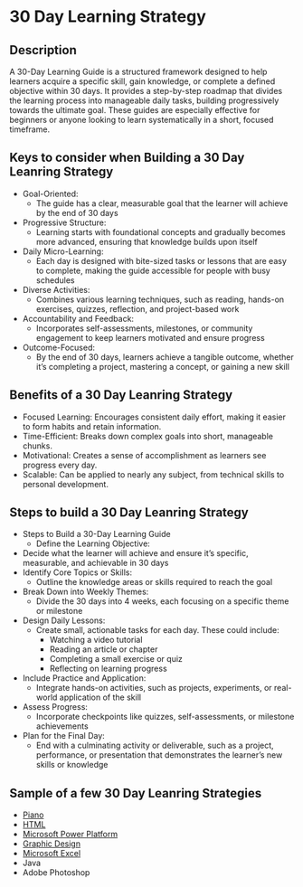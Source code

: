 # 30 Day Learning Strategy

<h2>Description</h2>
A 30-Day Learning Guide is a structured framework designed to help learners acquire a specific skill, gain knowledge, or complete a defined objective within 30 days. It provides a step-by-step roadmap that divides the learning process into manageable daily tasks, building progressively towards the ultimate goal. These guides are especially effective for beginners or anyone looking to learn systematically in a short, focused timeframe.

<h2>Keys to consider when Building a 30 Day Leanring Strategy</h2>

- Goal-Oriented:
  - The guide has a clear, measurable goal that the learner will achieve by the end of 30 days
- Progressive Structure:
  - Learning starts with foundational concepts and gradually becomes more advanced, ensuring that knowledge builds upon itself
- Daily Micro-Learning:
  - Each day is designed with bite-sized tasks or lessons that are easy to complete, making the guide accessible for people with busy schedules
- Diverse Activities:
  - Combines various learning techniques, such as reading, hands-on exercises, quizzes, reflection, and project-based work
- Accountability and Feedback:
  - Incorporates self-assessments, milestones, or community engagement to keep learners motivated and ensure progress
- Outcome-Focused:
  - By the end of 30 days, learners achieve a tangible outcome, whether it’s completing a project, mastering a concept, or gaining a new skill

<h2>Benefits of a 30 Day Leanring Strategy</h2>

- Focused Learning: Encourages consistent daily effort, making it easier to form habits and retain information.
- Time-Efficient: Breaks down complex goals into short, manageable chunks.
- Motivational: Creates a sense of accomplishment as learners see progress every day.
- Scalable: Can be applied to nearly any subject, from technical skills to personal development.

<h2>Steps to build a 30 Day Leanring Strategy</h2>

- Steps to Build a 30-Day Learning Guide
  - Define the Learning Objective:
- Decide what the learner will achieve and ensure it’s specific, measurable, and achievable in 30 days
- Identify Core Topics or Skills:
  - Outline the knowledge areas or skills required to reach the goal
- Break Down into Weekly Themes:
  - Divide the 30 days into 4 weeks, each focusing on a specific theme or milestone
- Design Daily Lessons:
  - Create small, actionable tasks for each day. These could include:
    - Watching a video tutorial
    - Reading an article or chapter
    - Completing a small exercise or quiz
    - Reflecting on learning progress
- Include Practice and Application:
  - Integrate hands-on activities, such as projects, experiments, or real-world application of the skill
- Assess Progress:
  - Incorporate checkpoints like quizzes, self-assessments, or milestone achievements
- Plan for the Final Day:
  - End with a culminating activity or deliverable, such as a project, performance, or presentation that demonstrates the learner’s new skills or knowledge
 
<h2>Sample of a few 30 Day Leanring Strategies</h2>

 - [Piano](https://github.com/rlangc/30-Day-Piano.git)
 - [HTML](https://github.com/rlangc/30-Day-HTML.git)
 - [Microsoft Power Platform](<https://github.com/rlangc/30-Day-Power-Platform.git>)
 - [Graphic Design](https://github.com/rlangc/30-Day-Graphic-Design.git)
 - [Microsoft Excel](https://github.com/rlangc/30-Day-Microsoft-Excel.git)
 - Java
 - Adobe Photoshop
